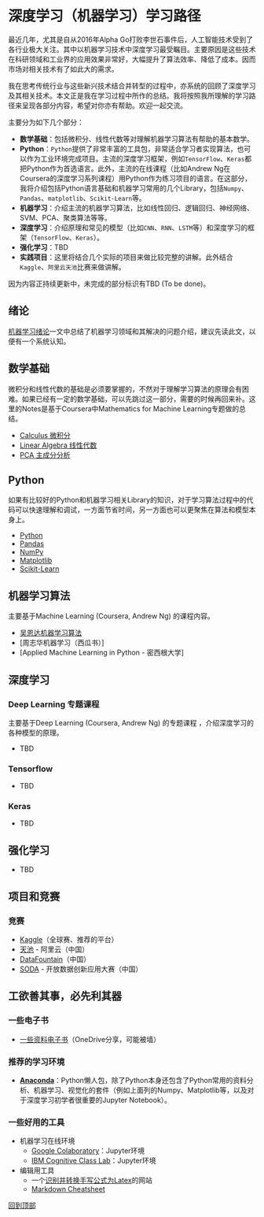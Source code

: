 # 深度学习（机器学习）学习路径

最近几年，尤其是自从2016年Alpha Go打败李世石事件后，人工智能技术受到了各行业极大关注。其中以机器学习技术中深度学习最受瞩目。主要原因是这些技术在科研领域和工业界的应用效果非常好，大幅提升了算法效率、降低了成本。因而市场对相关技术有了如此大的需求。

我在思考传统行业与这些新兴技术结合并转型的过程中，亦系统的回顾了深度学习及其相关技术。本文正是我在学习过程中所作的总结。我将按照我所理解的学习路径来呈现各部分内容，希望对你亦有帮助。欢迎一起交流。

主要分为如下几个部分：
* **数学基础**：包括微积分、线性代数等对理解机器学习算法有帮助的基本数学。
* **Python**：`Python`提供了非常丰富的工具包，非常适合学习者实现算法，也可以作为工业环境完成项目。主流的深度学习框架，例如`TensorFlow`、`Keras`都把Python作为首选语言。此外，主流的在线课程（比如Andrew Ng在Coursera的深度学习系列课程）用Python作为练习项目的语言。在这部分，我将介绍包括Python语言基础和机器学习常用的几个Library，包括`Numpy`、`Pandas`、`matplotlib`、`Scikit-Learn`等。
* **机器学习**：介绍主流的机器学习算法，比如线性回归、逻辑回归、神经网络、SVM、PCA、聚类算法等等。
* **深度学习**：介绍原理和常见的模型（比如`CNN`、`RNN`、`LSTM`等）和深度学习的框架（`TensorFlow`、`Keras`）。
* **强化学习**：TBD
* **实践项目**：这里将结合几个实际的项目来做比较完整的讲解。此外结合`Kaggle`、`阿里云天池`比赛来做讲解。

因为内容正持续更新中，未完成的部分标识有TBD (To be done)。

## 绪论
[机器学习绪论](machine-learning/machine-learning-intro.md)一文中总结了机器学习领域和其解决的问题介绍，建议先读此文，以便有一个系统认知。

## 数学基础
微积分和线性代数的基础是必须要掌握的，不然对于理解学习算法的原理会有困难。如果已经有一定的数学基础，可以先跳过这一部分，需要的时候再回来补。这里的Notes是基于Coursera中Mathematics for Machine Learning专题做的总结。
  * [Calculus 微积分](math/calculus.md)
  * [Linear Algebra 线性代数](math/linear-algebra.md)
  * [PCA 主成分分析](math/pca.md)

## Python
如果有比较好的Python和机器学习相关Library的知识，对于学习算法过程中的代码可以快速理解和调试，一方面节省时间，另一方面也可以更聚焦在算法和模型本身上。
  * [Python](python/python-basic)
  * [Pandas](python/pandas)
  * [NumPy](python/numpy)
  * [Matplotlib](python/Matplotlib)
  * [Scikit-Learn](python/Sklearn)

## 机器学习算法
主要基于Machine Learning (Coursera, Andrew Ng) 的课程内容。
* [吴恩达机器学习算法](machine-learning/coursera-machine-learning)
* [周志华机器学习（西瓜书）]
* [Applied Machine Learning in Python - 密西根大学]

## 深度学习
### Deep Learning 专题课程
主要基于Deep Learning (Coursera, Andrew Ng) 的专题课程 ，介绍深度学习的各种模型的原理。
* TBD

### Tensorflow
* TBD

### Keras
* TBD

## 强化学习
* TBD

## 项目和竞赛
### 竞赛
* [Kaggle](competitions/kaggle.md)（全球赛、推荐的平台）
* [天池](https://tianchi.aliyun.com) - 阿里云（中国）
* [DataFountain](https://www.datafountain.cn/)（中国）
* [SODA](http://soda.shdataic.org.cn/) - 开放数据创新应用大赛（中国）

## 工欲善其事，必先利其器
### 一些电子书
* [一些资料电子书](https://1drv.ms/f/s!At5_i2TzOUcnhOxc8mwDzwK8ILf5jg)（OneDrive分享，可能被墙）

### 推荐的学习环境
* [**Anaconda**](https://www.anaconda.com)：Python懒人包，除了Python本身还包含了Python常用的资料分析、机器学习、视觉化的套件（例如上面列的Numpy、Matplotlib等，以及对于深度学习初学者很重要的Jupyter Notebook）。

### 一些好用的工具
* 机器学习在线环境
  * [Google Colaboratory](https://colab.research.google.com)：Jupyter环境
  * [IBM Cognitive Class Lab](https://labs.cognitiveclass.ai)：Jupyter环境
* 编辑用工具
  * 一个[识别并转换手写公式为Latex](https://webdemo.myscript.com/views/math/index.html)的网站
  * [Markdown Cheatsheet](https://github.com/adam-p/markdown-here/wiki/Markdown-Cheatsheet)


[回到顶部](#机器学习深度学习笔记)
